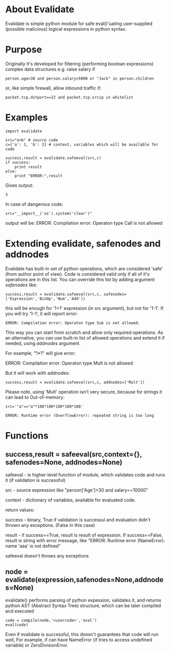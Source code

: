 # About Evalidate
Evalidate is simple python module for safe eval()'uating user-supplied (possible malicious) logical expressions in python syntax.

# Purpose
Originally it's developed for filtering (performing boolean expressions) complex data structures e.g. raise salary if 

    person.age>30 and person.salary>5000 or "Jack" in person.children

or, like simple firewall, allow inbound traffic if:

    packet.tcp.dstport==22 and packet.tcp.srcip in whitelist


# Examples
    import evalidate

    src="a+b" # source code
    c={'a': 1, 'b': 2} # context, variables which will be available for code

    success,result = evalidate.safeeval(src,c)
    if success:
        print result
    else:
        print "ERROR:",result


Gives output:

    3

In case of dangerous code:
    
    src="__import__('os').system('clear')"
    
    
output will be:
    ERROR: Compilation error: Operaton type Call is not allowed
    
# Extending evalidate, safenodes and addnodes
Evalidate has built-in set of python operations, which are considered 'safe' (from author point of view). Code is considered valid only if all of it's operations are in this list. You can override this list by adding argument *safenodes* like:
    
    success,result = evalidate.safeeval(src,c, safenodes=['Expression','BinOp','Num','Add'])

this will be enough for '1+1' expression (in src argument), but not for '1-1'. If you will try '1-1', it will report error:

    ERROR: Compilation error: Operaton type Sub is not allowed.

This way you can start from scratch and allow only required operations. As an alternative, you can use built-in list of allowed operations and extend it if needed, using *addnodes* argument.

For example, "1*1" will give error:

  ERROR: Compilation error: Operaton type Mult is not allowed

But it will work with addnodes:

    success,result = evalidate.safeeval(src,c, addnodes=['Mult'])
    
Please note, using 'Mult' operation isn't very secure, because for strings it can lead to Out-of-memory:

    src='"a"=="a"*100*100*100*100*100'
    
    ERROR: Runtime error (OverflowError): repeated string is too long

    
# Functions

## success,result = safeeval(src,context={}, safenodes=None, addnodes=None)
safeeval - is higher-level function of module, which validates code and runs it (if validation is successful)

src - source expression like "person['Age']>30 and salary==10000"

context - dictionary of variables, available for evaluated code.

return values:

success - binary, True if validation is successul and evaluation didn't thrown any exceptions. (False in this case) 

result - if success==True, result is result of expression. If success==False, result is string with error message, like "ERROR: Runtime error (NameError): name 'aaa' is not defined"
    
safeeval doesn't throws any exceptions    
    
## node = evalidate(expression,safenodes=None,addnodes=None)
evalidate() performs parsing of python expession, validates it, and returns python AST (Abstract Syntax Tree) structure, which can be later compiled and executed

    code = compile(node,'<usercode>','eval')
    eval(code)
    
Even if evalidate is successful, this doesn't guarantees that code will run well, For example, if can have NameError (if tries to access undefined variable) or ZeroDivisionError.

